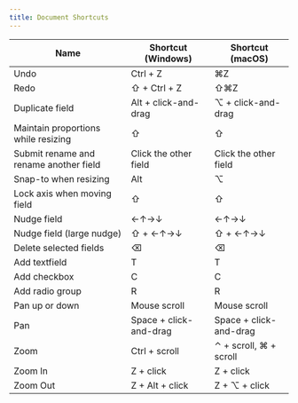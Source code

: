 ```yaml
---
title: Document Shortcuts
---
```


| Name                                   | Shortcut (Windows)     | Shortcut (macOS)       |
| -------------------------------------- | ---------------------- | ---------------------- |
| Undo                                   | Ctrl + Z               | ⌘Z                     |
| Redo                                   | ⇧ + Ctrl + Z           | ⇧⌘Z                    |
| Duplicate field                        | Alt + click-and-drag   | ⌥ + click-and-drag     |
| Maintain proportions while resizing    | ⇧                      | ⇧                      |
| Submit rename and rename another field | Click the other field  | Click the other field  |
| Snap-to when resizing                  | Alt                    | ⌥                      |
| Lock axis when moving field            | ⇧                      | ⇧                      |
| Nudge field                            | ←↑→↓                   | ←↑→↓                   |
| Nudge field (large nudge)              | ⇧ + ←↑→↓               | ⇧ + ←↑→↓               |
| Delete selected fields                 | ⌫                      | ⌫                      |
| Add textfield                          | T                      | T                      |
| Add checkbox                           | C                      | C                      |
| Add radio group                        | R                      | R                      |
| Pan up or down                         | Mouse scroll           | Mouse scroll           |
| Pan                                    | Space + click-and-drag | Space + click-and-drag |
| Zoom                                   | Ctrl + scroll          | ⌃ + scroll, ⌘ + scroll |
| Zoom In                                | Z + click              | Z + click              |
| Zoom Out                               | Z + Alt + click        | Z + ⌥ + click          |

<!--
Name,Shortcut (Windows),Shortcut (macOS)
Undo,Ctrl + Z,⌘Z
Redo,⇧ + Ctrl + Z,⇧⌘Z
Duplicate field,Alt + click-and-drag,⌥ + click-and-drag
Maintain proportions while resizing,⇧,⇧
Snap-to when resizing,Alt,⌥
Lock axis when moving field,⇧,⇧
Nudge field,←↑→↓,←↑→↓
Nudge field (large nudge),⇧ + ←↑→↓,⇧ + ←↑→↓
Delete selected fields,⌫,⌫
Add textfield,T,T
Add checkbox,C,C
Add radio group,R,R
Pan up or down,Mouse scroll,Mouse scroll
Pan,Space + click-and-drag,Space + click-and-drag
Pan,Middle mouse click-and-drag,Middle mouse click-and-drag
Zoom,Ctrl + scroll,"⌃ + scroll, ⌘ + scroll"
Zoom In,Z + click,Z + click
Zoom Out,Z + Alt + click,Z + ⌥ + click -->

